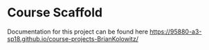 # Course Scaffold

Documentation for this project can be found here <https://95880-a3-sp18.github.io/course-projects-BrianKolowitz/>
